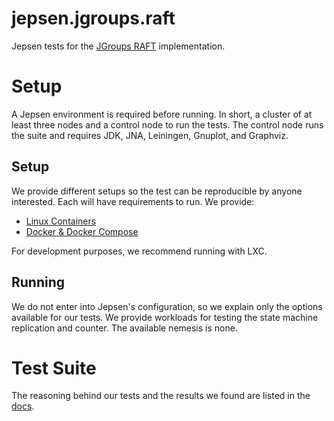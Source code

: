 # jepsen.jgroups.raft

Jepsen tests for the [JGroups RAFT](https://github.com/belaban/jgroups-raft) implementation.

# Setup

A Jepsen environment is required before running. In short, a cluster of at least three
nodes and a control node to run the tests. The control node runs the suite and requires
JDK, JNA, Leiningen, Gnuplot, and Graphviz.

## Setup

We provide different setups so the test can be reproducible by anyone interested.
Each will have requirements to run. We provide:

* [Linux Containers](/doc/running.md#linux-containers)
* [Docker & Docker Compose](/doc/running.md#docker--docker-compose)

For development purposes, we recommend running with LXC.

## Running

We do not enter into Jepsen's configuration, so we explain only the options available
for our tests. We provide workloads for testing the state machine replication and
counter. The available nemesis is none.

# Test Suite

The reasoning behind our tests and the results we found are listed in the [docs](/doc/intro.md).
